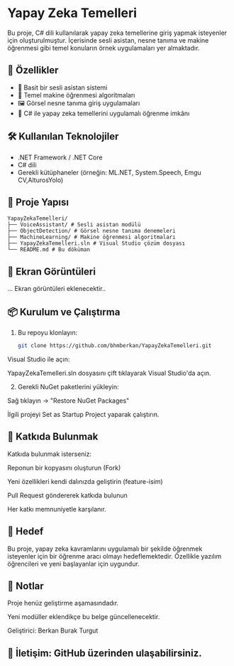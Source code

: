 # Yapay Zeka Temelleri

Bu proje, C# dili kullanılarak yapay zeka temellerine giriş yapmak isteyenler için oluşturulmuştur. İçerisinde sesli asistan, nesne tanıma ve makine öğrenmesi gibi temel konuların örnek uygulamaları yer almaktadır.

## 🚀 Özellikler

- 📢 Basit bir sesli asistan sistemi  
- 🧠 Temel makine öğrenmesi algoritmaları  
- 🖼️ Görsel nesne tanıma giriş uygulamaları  
- 🔧 C# ile yapay zeka temellerini uygulamalı öğrenme imkânı

## 🛠️ Kullanılan Teknolojiler

- .NET Framework / .NET Core  
- C# dili  
- Gerekli kütüphaneler (örneğin: ML.NET, System.Speech, Emgu CV,AlturosYolo)

## 📂 Proje Yapısı
```text
YapayZekaTemelleri/
├── VoiceAssistant/ # Sesli asistan modülü
├── ObjectDetection/ # Görsel nesne tanıma denemeleri
├── MachineLearning/ # Makine öğrenmesi algoritmaları
├── YapayZekaTemelleri.sln # Visual Studio çözüm dosyası
└── README.md # Bu döküman
```


## 📸 Ekran Görüntüleri

... Ekran görüntüleri eklenecektir..

## 📦 Kurulum ve Çalıştırma

1. Bu repoyu klonlayın: 
   ```bash
   git clone https://github.com/bhmberkan/YapayZekaTemelleri.git
    ```
Visual Studio ile açın:

YapayZekaTemelleri.sln dosyasını çift tıklayarak Visual Studio'da açın.

2. Gerekli NuGet paketlerini yükleyin:

Sağ tıklayın → "Restore NuGet Packages"

İlgili projeyi Set as Startup Project yaparak çalıştırın.

## 🤖 Katkıda Bulunmak
Katkıda bulunmak isterseniz:

Reponun bir kopyasını oluşturun (Fork)

Yeni özellikleri kendi dalınızda geliştirin (feature-isim)

Pull Request göndererek katkıda bulunun

Her katkı memnuniyetle karşılanır.

## 🎯 Hedef
Bu proje, yapay zeka kavramlarını uygulamalı bir şekilde öğrenmek isteyenler için bir öğrenme aracı olmayı hedeflemektedir. Özellikle yazılım öğrencileri ve yeni başlayanlar için uygundur.

## 📌 Notlar
Proje henüz geliştirme aşamasındadır.

Yeni modüller eklendikçe bu belge güncellenecektir.

Geliştirici: Berkan Burak Turgut
## 📧 İletişim: GitHub üzerinden ulaşabilirsiniz.
